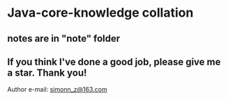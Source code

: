 # Java-core-knowledge collation
## notes are in "note" folder
## If you think I've done a good job, please give me a star. Thank you!
Author e-mail: simonn_z@163.com
